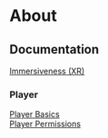 # About

## Documentation
[Immersiveness (XR)](docs/Immersiveness.md)
### Player
[Player Basics](docs/PlayerBasics.md)\
[Player Permissions](docs/PlayerPermissions.md)
